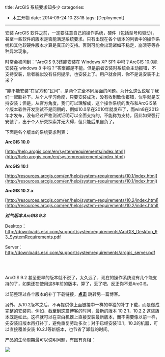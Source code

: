 title: ArcGIS 系统要求知多少
categories:
  - 木工开物
date: 2014-09-24 10:23:18
tags: [Deployment]
---
安装 ArcGIS 软件之前，一定要注意自己的操作系统，硬件（包括型号和驱动），甚至一些软件的版本是否能满足系统要求。只有出现在各个版本的列表中的操作系统和其他软硬件版本才算是真正的支持。否则可能会出现诸如不稳定，崩溃等等各种异常现象。

时常会被问到：“ArcGIS 9.3还能安装在 Windows XP SP1 中吗？ArcGIS 10.0能安装在 windows 8 中吗？”答案都是不能。但是前者安装时系统会主动报错，不支持安装，后者貌似没有任何提示，也安装上了。用户就会问，你不是说安装不上米？

“能不能安装”在官方和“民间”，是两个完全不同层面的问题。为什么这么说呢？我们一起脑补下。从个人学习角度，只要安装成功，没有收到致命报错，似乎就是支持安装；但是，从官方角度，我们可以理解成，这个操作系统的发布和ArcGIS某个版本软件开发测试不是同期的，例如10.0早在2010年就发布了，而win8在2013年才发布，没有经过严格测试证明可以全面支持的，不能称为支持。因此如果强行安装了，出于个人研究探索并无大碍，但只能后果自负了。

下面是各个版本的系统要求列表：

**ArcGIS 10.0**

[http://help.arcgis.com/en/systemrequirements/index.html](http://help.arcgis.com/en/systemrequirements/index.html)

**ArcGIS 10.1**

[http://resources.arcgis.com/en/help/system-requirements/10.1/index.html](http://resources.arcgis.com/en/help/system-requirements/10.1/index.html)

**ArcGIS 10.2.x**

[http://resources.arcgis.com/en/help/system-requirements/10.2/index.html](http://resources.arcgis.com/en/help/system-requirements/10.2/index.html)

***过气版本 ArcGIS 9.3***

Desktop：http://downloads.esri.com/support/systemrequirements/ArcGIS_Desktop_93_SystemRequirements.pdf

Server：http://downloads.esri.com/support/systemrequirements/arcgis_server.pdf


<br>

<br>


ArcGIS 9.2 甚至更早的版本就不说了，太久远了，现在的操作系统没有几个能支持的了，如果还在使用这8年前的版本，算了，丢了吧，反正你不爱ArcGIS。


以前整理过各个版本的补丁下载链接，[**点击**](http://blog.csdn.net/kikitamoon/article/details/8989539) 跳转另一篇博客。


另外，从10.2版本之后，不再提供像上面链接中一样的单独的补丁下载，而是做成完整的安装包，例如，截至到这篇博客的时间，最新的版本 10.2.1，10.2.2 这些版本既是如此。这样就可以在空白机器上直接安装最新版本，而不需要像以前一样，先安装旧版本再打补丁，避免重复劳动多次；对于已经安装10.1，10.2的机器，可以直接覆盖安装 10.2.1等新版本，也节省了卸载的时间。

产品的生命周期最可以说明问题，有图有真相：

![](http://img.blog.csdn.net/20140924102033625?watermark/2/text/aHR0cDovL2Jsb2cuY3Nkbi5uZXQva2lraXRhTW9vbg==/font/5a6L5L2T/fontsize/400/fill/I0JBQkFCMA==/dissolve/70/gravity/SouthEast)